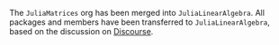 The `JuliaMatrices` org has been merged into `JuliaLinearAlgebra`. All packages and members have been transferred to `JuliaLinearAlgebra`, based on the discussion on [Discourse](https://discourse.julialang.org/t/proposal-to-merge-the-julialinearalgebra-and-juliamatrices-organizations/89081?u=dilumaluthge).
